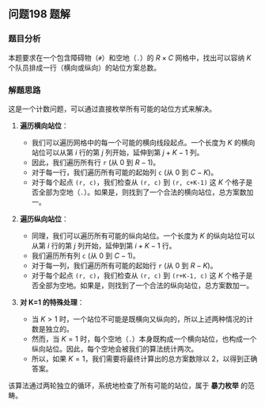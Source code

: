 ## 问题198 题解

### 题目分析

本题要求在一个包含障碍物（`#`）和空地（`.`）的 $R \times C$ 网格中，找出可以容纳 $K$ 个队员排成一行（横向或纵向）的站位方案总数。

### 解题思路

这是一个计数问题，可以通过直接枚举所有可能的站位方式来解决。

1.  **遍历横向站位**：
    *   我们可以遍历网格中的每一个可能的横向线段起点。一个长度为 $K$ 的横向站位可以从第 $i$ 行的第 $j$ 列开始，延伸到第 $j+K-1$ 列。
    *   因此，我们遍历所有行 `r` (从 0 到 $R-1$)。
    *   对于每一行，我们遍历所有可能的起始列 `c` (从 0 到 $C-K$)。
    *   对于每个起点 `(r, c)`，我们检查从 `(r, c)` 到 `(r, c+K-1)` 这 $K$ 个格子是否全部为空地（`.`）。如果是，则找到了一个合法的横向站位，总方案数加一。

2.  **遍历纵向站位**：
    *   同理，我们可以遍历所有可能的纵向站位。一个长度为 $K$ 的纵向站位可以从第 $i$ 行的第 $j$ 列开始，延伸到第 $i+K-1$ 行。
    *   我们遍历所有列 `c` (从 0 到 $C-1$)。
    *   对于每一列，我们遍历所有可能的起始行 `r` (从 0 到 $R-K$)。
    *   对于每个起点 `(r, c)`，我们检查从 `(r, c)` 到 `(r+K-1, c)` 这 $K$ 个格子是否全部为空地。如果是，则找到了一个合法的纵向站位，总方案数加一。

3.  **对 K=1 的特殊处理**：
    *   当 $K > 1$ 时，一个站位不可能是既横向又纵向的，所以上述两种情况的计数是独立的。
    *   然而，当 $K=1$ 时，每个空地（`.`）本身既构成一个横向站位，也构成一个纵向站位。因此，每个空地会被我们的算法统计两次。
    *   所以，如果 $K=1$，我们需要将最终计算出的总方案数除以 2，以得到正确答案。

该算法通过两轮独立的循环，系统地检查了所有可能的站位，属于 **暴力枚举** 的范畴。
